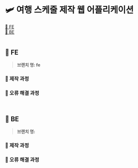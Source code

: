 # 🛩️ 여행 스케줄 제작 웹 어플리케이션

[📌 FE](#-fe)<br>
[📌 BE](#-be)<br>
<br>

## 📌 FE

> **브랜치 명: fe**

### 📖 제작 과정

### 📖 오류 해결 과정

<br>

## 📌 BE

> **브랜치 명:**

### 📖 제작 과정

### 📖 오류 해결 과정
